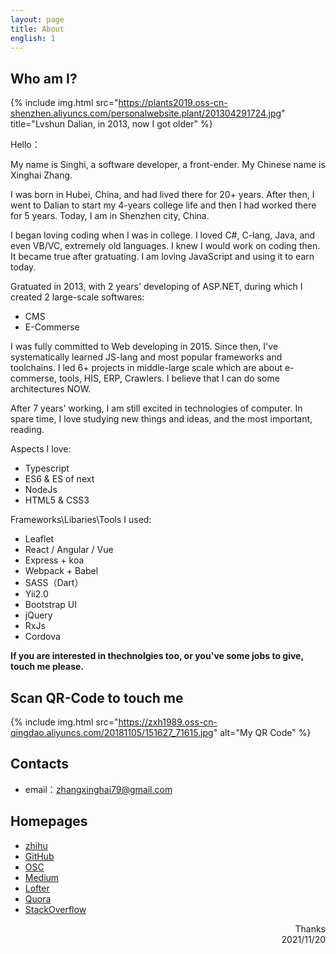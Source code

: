 ```yaml
---
layout: page
title: About
english: 1
---
```


## Who am I?

{% include img.html src="https://plants2019.oss-cn-shenzhen.aliyuncs.com/personalwebsite.plant/201304291724.jpg" title="Lvshun Dalian, in 2013, now I got older" %}

Hello：

My name is Singhi, a software developer, a front-ender. My Chinese name is Xinghai Zhang.

I was born in Hubei, China, and had lived there for 20+ years. After then, I went to Dalian to start my 4-years college life and then I had worked there for 5 years. Today, I am in Shenzhen city, China. 

I began loving coding when I was in college. I loved C#, C-lang, Java, and even VB/VC, extremely old languages. I knew I would work on coding then. It became true after gratuating. I am loving JavaScript and using it to earn today.

Gratuated in 2013, with 2 years' developing of ASP.NET, during which I created 2 large-scale softwares:

- CMS
- E-Commerse

I was fully committed to Web developing in 2015. Since then, I've systematically learned JS-lang and most popular frameworks and toolchains. I led 6+ projects in middle-large scale which are about e-commerse, tools, HIS, ERP, Crawlers. I believe that I can do some architectures NOW.

After 7 years' working, I am still excited in technologies of computer. In spare time, I love studying new things and ideas, and the most important, reading.

Aspects I love:

- Typescript
- ES6 & ES of next
- NodeJs
- HTML5 & CSS3

Frameworks\Libaries\Tools I used:

- Leaflet
- React / Angular / Vue
- Express + koa
- Webpack + Babel
- SASS（Dart）
- Yii2.0
- Bootstrap UI
- jQuery
- RxJs
- Cordova

**If you are interested in thechnolgies too, or you've some jobs to give, touch me please.**

## Scan QR-Code to touch me
{% include img.html src="https://zxh1989.oss-cn-qingdao.aliyuncs.com/20181105/151627_71615.jpg" alt="My QR Code" %}

## Contacts

- email：zhangxinghai79@gmail.com

## Homepages

- [zhihu](https://www.zhihu.com/people/zhangxingxing89)
- [GitHub](https://github.com/zxh19890103)
- [OSC](https://github.com/zxh19890103)
- [Medium](https://medium.com/@zhangxinghai79)
- [Lofter](https://stars-in-the-sea.lofter.com/)
- [Quora](https://www.quora.com/profile/Singhi-John)
- [StackOverflow](https://stackoverflow.com/users/5721861/singhi-john)

<p style="text-align: right">
Thanks
<br>  
2021/11/20
</p>
